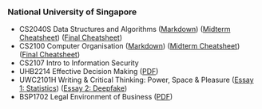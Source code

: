 ### National University of Singapore
- CS2040S Data Structures and Algorithms ([Markdown](data-structures-algorithms.md)) ([Midterm Cheatsheet](CS2040S/cs2040s-midterm.pdf)) ([Final Cheatsheet](CS2040S/cs2040s-final.pdf))
- CS2100 Computer Organisation ([Markdown](computer-organisation.md)) ([Midterm Cheatsheet](CS2100/cs2100-midterm.pdf)) ([Final Cheatsheet](CS2100/cs2100-final.pdf))
- CS2107 Intro to Information Security
- UHB2214 Effective Decision Making ([PDF](behavioural-economics.pdf))
- UWC2101H Writing & Critical Thinking: Power, Space & Pleasure ([Essay 1: Statistics](essay/statistics-power.md)) ([Essay 2: Deepfake](essay/deepfake-power.md))
- BSP1702 Legal Environment of Business ([PDF](business-law.pdf))